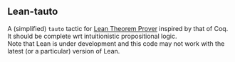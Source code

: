 Lean-tauto
---
A (simplified) `tauto` tactic for [Lean Theorem Prover](http://leanprover.github.io) inspired by that of Coq.
It should be complete wrt intuitionistic propositional logic.  
Note that Lean is under development and this code may not work with the latest (or a particular) version of Lean.  
